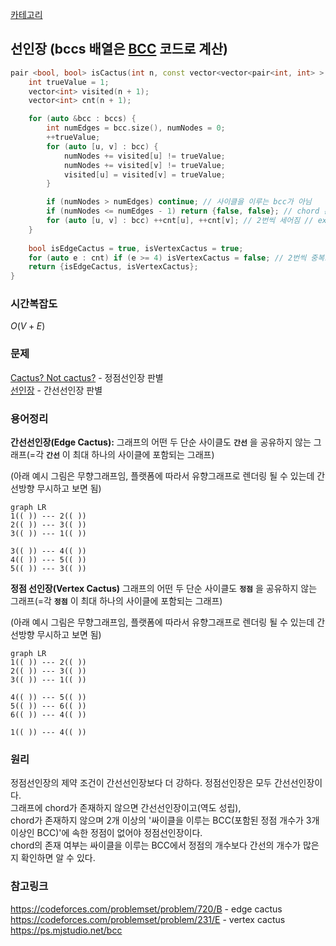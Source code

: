 [카테고리](/README.md)
## 선인장 (bccs 배열은 [BCC](/그래프%20이론/그래프/BCC.md) 코드로 계산)
```cpp
pair <bool, bool> isCactus(int n, const vector<vector<pair<int, int> > > &bccs) {
    int trueValue = 1;
    vector<int> visited(n + 1);
    vector<int> cnt(n + 1);

    for (auto &bcc : bccs) {
        int numEdges = bcc.size(), numNodes = 0;
        ++trueValue;
        for (auto [u, v] : bcc) {
            numNodes += visited[u] != trueValue;
            numNodes += visited[v] != trueValue;
            visited[u] = visited[v] = trueValue;
        }

        if (numNodes > numEdges) continue; // 사이클을 이루는 bcc가 아님
        if (numNodes <= numEdges - 1) return {false, false}; // chord 존재, 간선선인장 아님
        for (auto [u, v] : bcc) ++cnt[u], ++cnt[v]; // 2번씩 세어짐 // ex) 사이클이 (1, 2), (2, 3), (3, 1)이면 1, 2, 3 각각 두 번 세짐
    }
    
    bool isEdgeCactus = true, isVertexCactus = true;
    for (auto e : cnt) if (e >= 4) isVertexCactus = false; // 2번씩 중복으로 세진거라 e=2k꼴임, e/2 >= 2 확인하면 됨
    return {isEdgeCactus, isVertexCactus};
}
```

### 시간복잡도
$O(V + E)$   

### 문제
[Cactus? Not cactus?](https://www.acmicpc.net/problem/10891) - 정점선인장 판별   
[선인장](https://www.acmicpc.net/problem/2111) - 간선선인장 판별   

### 용어정리
__간선선인장(Edge Cactus):__
그래프의 어떤 두 단순 사이클도 __`간선`__ 을 공유하지 않는 그래프(=각 __`간선`__ 이 최대 하나의 사이클에 포함되는 그래프)   

(아래 예시 그림은 무향그래프임, 플랫폼에 따라서 유향그래프로 렌더링 될 수 있는데 간선방향 무시하고 보면 됨)   
```mermaid
graph LR
1(( )) --- 2(( ))
2(( )) --- 3(( ))
3(( )) --- 1(( ))

3(( )) --- 4(( ))
4(( )) --- 5(( ))
5(( )) --- 3(( ))
```
__정점 선인장(Vertex Cactus)__
그래프의 어떤 두 단순 사이클도 __`정점`__ 을 공유하지 않는 그래프(=각 __`정점`__ 이 최대 하나의 사이클에 포함되는 그래프)   

(아래 예시 그림은 무향그래프임, 플랫폼에 따라서 유향그래프로 렌더링 될 수 있는데 간선방향 무시하고 보면 됨)   
```mermaid
graph LR
1(( )) --- 2(( ))
2(( )) --- 3(( ))
3(( )) --- 1(( ))

4(( )) --- 5(( ))
5(( )) --- 6(( ))
6(( )) --- 4(( ))

1(( )) --- 4(( ))
```

### 원리
정점선인장의 제약 조건이 간선선인장보다 더 강하다. 정점선인장은 모두 간선선인장이다.   
그래프에 chord가 존재하지 않으면 간선선인장이고(역도 성립),   
chord가 존재하지 않으며 2개 이상의 '싸이클을 이루는 BCC(포함된 정점 개수가 3개 이상인 BCC)'에 속한 정점이 없어야 정점선인장이다.   
chord의 존재 여부는 싸이클을 이루는 BCC에서 정점의 개수보다 간선의 개수가 많은지 확인하면 알 수 있다.   

### 참고링크
https://codeforces.com/problemset/problem/720/B - edge cactus
https://codeforces.com/problemset/problem/231/E - vertex cactus
https://ps.mjstudio.net/bcc   
